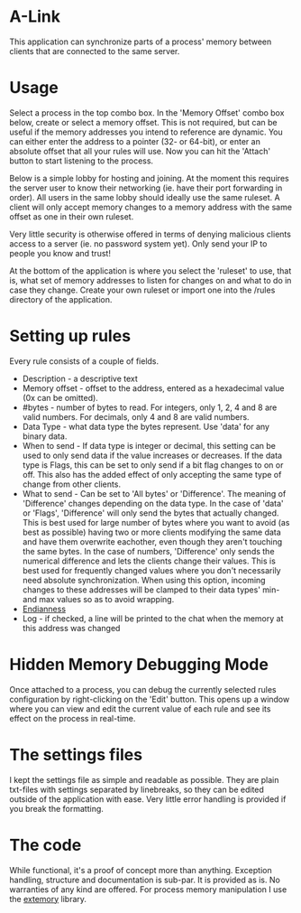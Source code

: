 # A-Link
This application can synchronize parts of a process' memory between clients that are connected to the same server.

# Usage
Select a process in the top combo box. In the 'Memory Offset' combo box below, create or select a memory offset. This is not required, but can be useful if the memory addresses you intend to reference are dynamic. You can either enter the address to a pointer (32- or 64-bit), or enter an absolute offset that all your rules will use. Now you can hit the 'Attach' button to start listening to the process.

Below is a simple lobby for hosting and joining. At the moment this requires the server user to know their networking (ie. have their port forwarding in order). All users in the same lobby should ideally use the same ruleset. A client will only accept memory changes to a memory address with the same offset as one in their own ruleset.

Very little security is otherwise offered in terms of denying malicious clients access to a server (ie. no password system yet). Only send your IP to people you know and trust!

At the bottom of the application is where you select the 'ruleset' to use, that is, what set of memory addresses to listen for changes on and what to do in case they change. Create your own ruleset or import one into the /rules directory of the application.

# Setting up rules
Every rule consists of a couple of fields.
* Description - a descriptive text
* Memory offset - offset to the address, entered as a hexadecimal value (0x can be omitted).
* #bytes - number of bytes to read. For integers, only 1, 2, 4 and 8 are valid numbers. For decimals, only 4 and 8 are valid numbers.
* Data Type - what data type the bytes represent. Use 'data' for any binary data.
* When to send - If data type is integer or decimal, this setting can be used to only send data if the value increases or decreases. If the data type is Flags, this can be set to only send if a bit flag changes to on or off. This also has the added effect of only accepting the same type of change from other clients.
* What to send - Can be set to 'All bytes' or 'Difference'. The meaning of 'Difference' changes depending on the data type. In the case of 'data' or 'Flags', 'Difference' will only send the bytes that actually changed. This is best used for large number of bytes where you want to avoid (as best as possible) having two or more clients modifying the same data and have them overwrite eachother, even though they aren't touching the same bytes. In the case of numbers, 'Difference' only sends the numerical difference and lets the clients change their values. This is best used for frequently changed values where you don't necessarily need absolute synchronization. When using this option, incoming changes to these addresses will be clamped to their data types' min- and max values so as to avoid wrapping. 
* [Endianness](https://en.wikipedia.org/wiki/Endianness)
* Log - if checked, a line will be printed to the chat when the memory at this address was changed

# Hidden Memory Debugging Mode
Once attached to a process, you can debug the currently selected rules configuration by right-clicking on the 'Edit' button. This opens up a window where you can view and edit the current value of each rule and see its effect on the process in real-time.

# The settings files
I kept the settings file as simple and readable as possible. They are plain txt-files with settings separated by linebreaks, so they can be edited outside of the application with ease. Very little error handling is provided if you break the formatting.

# The code
While functional, it's a proof of concept more than anything. Exception handling, structure and documentation is sub-par.
It is provided as is. No warranties of any kind are offered. For process memory manipulation I use the [extemory](https://github.com/jeffora/extemory) library. 
